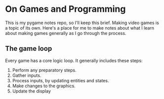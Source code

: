 # On Games and Programming
This is my pygame notes repo, so I'll keep this brief. Making video games is a
topic of its own. Here's a place for me to make notes about what I learn about
making games generally as I go through the process.

## The game loop
Every game has a core logic loop. It generally includes these steps:
1. Perform any preparatory steps.
2. Gather inputs.
3. Process inputs, by updating entities and states.
4. Make changes to the graphics.
5. Update the display

<!--
         10        20        30        40        50        60        70        80
----|----|----|----|----|----|----|----|----|----|----|----|----|----|----|----|
-->
